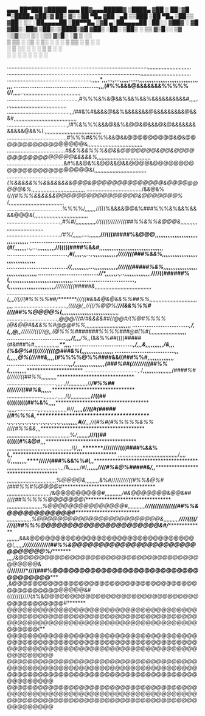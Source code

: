  ▄▄▄       ██▀███  ▓█████ ▄▄▄                ██▓▄▄▄█████▓
▒████▄    ▓██ ▒ ██▒▓█   ▀▒████▄             ▓██▒▓  ██▒ ▓▒
▒██  ▀█▄  ▓██ ░▄█ ▒▒███  ▒██  ▀█▄           ▒██▒▒ ▓██░ ▒░
░██▄▄▄▄██ ▒██▀▀█▄  ▒▓█  ▄░██▄▄▄▄██          ░██░░ ▓██▓ ░ 
 ▓█   ▓██▒░██▓ ▒██▒░▒████▒▓█   ▓██▒         ░██░  ▒██▒ ░ 
 ▒▒   ▓▒█░░ ▒▓ ░▒▓░░░ ▒░ ░▒▒   ▓▒█░         ░▓    ▒ ░░   
  ▒   ▒▒ ░  ░▒ ░ ▒░ ░ ░  ░ ▒   ▒▒ ░          ▒ ░    ░    
  ░   ▒     ░░   ░    ░    ░   ▒             ▒ ░  ░      
      ░  ░   ░        ░  ░     ░  ░          ░           
                                                         

............................................................................................,,,,,,,,,,,,,,,,,,,,,,,,,,,,
.......................................................................................,,,,,,,,,,,,,,,,,,,,,,,,,,,,,,,,,
.......................................................,,**,,,*,,,...,...,,,,,......,,,,,,,,,,,,,,,,,,,,,,,,,,,,,,,,,,,,
................................................,,,(#%%&&&@&&&&&&&%%%%%(//**,,,,,..,,,,,,,,,,,,,,,,,,,,,,,,,,,,,,,,,,,,,
..............................................,#%%%&%&@&&%&&%&&%&&&&&&&&&&#,,,,,.,.,,,,,,,,,,,,,,,,,,,,,,,,,,,,,,,,,,,,,
.........................................,,/##&%#&&&&@&&%&&&&&&&@&&&&&&&&&@&&&#,,,,,,,,,,,,,,,,,,,,,,,,,,,,,,,,,,,,,,,,,
.......................................,/#%&%%%&&&@&&%&@@&@&&&@&@&&&&&&&&&&&&@&&%(.,,,,,,,,,,,,,,,,,,,,,,,,,,,,,,,,,,,,,
......................................,#%%%#&%%%&&@&&@@@@@@@@@&@&@@@@@@@@@@@@@@@@@&*,,,,,,,,,,,,,,,,,,,,,,,,,,,,,,,,,,,,
......................................#&&%&&%%%&@&&@@@@@@@&@@&@@@@@@@@@@@@@@@@@&&&&&%,,,,,,,,,,,,,,,,,,,,,,,,,,,,,,,,,,,
.....................................*&#%&&@&%&@@&&@&&@@@@&@@@@@@@@@@@@@@@@@@@@@@@@&(*,,,,,,,,,,,,,,,,,,,,,,,,,,,,,,,,,,
.....................................(%&&&&&%%&&&&&&&&@@@&@@@@@@@@@@@@@@&@@@@@@@@@&%*,,,,,,,,,,,,,,,,,,,,,,,,,,,,,,,,,,,
..................................../&&@&%(/*/(#%%%&&&&&&@@@@@@@@@@@@@@@@&@@@@@@@%(*,,,,,,,,,,,,,,,,,,,,,,,,,,,,,,,,,,,,
....................................%%%%/*,,,,,,,*//(((%&&&&@@&%###%%%&%&&%&&&&@@@&(*,,,,,,,,,,,,,,,,,,,,,,,,,,,,,,,,,,,
...................................,#%#/,,,,,,,,,,,,,***//(((((//////(((##%%&%%&@@@&*,,,,,,,,,,,,,,,,,,,,,,,,,,,,,,,,,,,
.................................../#%/,,,,,,.....,,,,,,,***********///(((#####%&@@@,,,,,,,,,,,,,,,,,,,,,,,,,,,,,,,,,,,,
...................................(#/,,,,,,,..,...,,,,,,,,,,********//(((((####%&&#,,,,,,,,,,,,,,,,,,,,,,,,,,,,,,,,,,,,
..................................,#/*,,,,.,,..,.,,,,,,,,,,,,*,******/////(((###%&&%,,,,,,,,,,,,,,,,,,,,,,,,,,,,,,,,,,,,
..................................//*,,,,,,,,,,...,,,,,,,,,,,,*,*****////(((#####%&%,,,,,,,,,,,,,,,,,,,,,,,,,,,,,,,,,,,,
..................................//*,,,,,,,.,..,,,,,,,,,,,,,,**,*****////((######%(,,,,,,,,,,,,,,,,,,,,,,,,,,,,,,,,,,,,
..................................,(,,,,,,,,,,,,,,,,,,,,,,,,,,*****///////(((#####&,,,,,,,,,,,,,,,,,,,,,,,,,,,,,,,,,,,,,
...................................(,,,//(//(#%%%%##/**********///((#&&&@&@&&%%##%%,,,,,,,,,,,,,,,,,,,,,,,,,,,,*,*,,,,,,
..................................,((*((@/,,**//((/%@@%/****//(&&%%%#((((##%%@@@@%*(,,,,,,,,,,,,,,,,,,,,,,,,,,,***,,,,,,
.................................*,*@@@**/((#/#&&&&##(/@@#/(%@#%%%%(@&@@#&&&%%#@@@#%%,,,,,,,,,,,,,,,,,,,,,,,******,,,,,,
................................,/,(,,@,,**///////(((/*/@,,*(@%%%#######%%%%###@#(%#(,,,,,,,,,,,,,,,,,,,************,,,,
.................................,**,,/(,,,********/***%*,,*(&&%%##((((#####(#&###%#,,,,,,,,,,,,,,,*****,*******,****,,,
..................................,*/,,,&,,,,**,,,,,,/&*,,,*(%&@%#((/////((((@###&%(,,,,,,,,,,,,,,,******************,,,
..................................,,(*,,,,,@%(///##&***,,,,*(#%%%%@%%####&&((###%%#,,,,,,,,,,,,,,**********************,
...................................,,/*,,,,,,,,,,,,***,,,,,*(###%##(//////(((##%%(*,,,,,,,,,,***************************
...................................,./**,,,,,,,,,,,**,,,,,,*(####%#(//////((##%%,,,,,,,,,,******************************
................................,,,,.,//*,,,,,,,,,,,,*//****/#%%##(((////((##%&*,,,,,,**********************************
........................,,,,,,,,.,,,,,/(/*,,,,,,,,,,,,,***//((##((((((((((##%&%,,,,*************************************
.,,,,,..............,,,.,,,,,,,,,,,,,,,#//**,,,,*****,****(/*/((#(#####((#%%%&*,****************************************
.,.,.,.,.,.,.,.,.,.,.,.,.,.,.,.,,,,,,,,,#//**,,***,*//(#%#(#%%%%%&%%((((#%%&&*,,,***************************************
,,,,,,,,,,,,,,,,,,,,,,,,,,,,,,,,,,,,,,,,,%*/*,,,,,,,,******///((##((((((#%&@#,,,****************************************
,,,,,,,,,,,,,,,,,,,,,,,,,,,,,,,,,,,,,,,,,,/(/**,,,*******////////(((####%&&%(,,*****************************************
,,,,,,,,,,,,,,,,,,,,,,,,,,,,,,,,,,,,,,,/,,,,(/**,,,,,,,,,****/////(###%&&%%#(,,*****************************************
,,,,,,,,,,,,,,,,,,,,,,,,,,,,,,,,,.,,,/&,,,,,,,/#/**,,,,,,******//((#%&@%#####&/*,,**************************************
,,,,,,,,,,,,,,,,,,,,,,,,,,,,,,,,*%@@@@&,,,,,,,,,*&%#////*/////((#%%&@%#(###%%#%@@@@#************************************
,,,,,,,,,,,,,,,,,,,,,,,,,,,,/&@@@@@@@@@#,,,,,,,,,,,*/#&@@@@@@@&@@&##((((##%%%%%@@@@@@@(*********************************
,,,,,,,,,,,,,,,,,,,,,,,*%@@@@@@@@@@@@@@@#,,,,,,,,,,,*****///(((((((((((((##%%&@@@@@@@@@@@@#*****************************
,,,,,,,,,,,,,,,,%@@@@@@@@@@@@@@@@@@@@@@@@&*,,,,,,,,,,*****////((((////((##%%%@@@@@@@@@@@@@@@@@@@@@@&#/******************
,,,,,,,,&&&@@@@@@@@@@@@@@@@@@@@@@@@@@@@@@@@@(*,,,,,,******////////////(##%%&@@@@@@@@@@@@@@@@@@@@@@@@@@@@@@%/************
,,,,/&@@@@@@@@@@@@@@@@@@@@@@@@@@@@@@@@@@@@@@@@@&(********////////*///(###%@@@@@@@@@@@@@@@@@@@@@@@@@@@@@@@@@@@***********
,&@@@@@@@@@@@@@@@@@@@@@@@@@@@@@@@@@@@@@@@@@@@@@@@@@@@&#((((((((////(#%&@@@@@@@@@@@@@@@@@@@@@@@@@@@@@@@@@@@@@@@@@#*******
@@@@@@@@@@@@@@@@@@@@@@@@@@@@@@@@@@@@@@@@@@@@@@@@@@@@@@@@@@@@@@@@@@@@@@@@@@@@@@@@@@@@@@@@@@@@@@@@@@@@@@@@@@@@@@@@@@@@@(**
@@@@@@@@@@@@@@@@@@@@@@@@@@@@@@@@@@@@@@@@@@@@@@@@@@@@@@@@@@@@@@@@@@@@@@@@@@@@@@@@@@@@@@@@@@@@@@@@@@@@@@@@@@@@@@@@@@@@@@@@
@@@@@@@@@@@@@@@@@@@@@@@@@@@@@@@@@@@@@@@@@@@@@@@@@@@@@@@@@@@@@@@@@@@@@@@@@@@@@@@@@@@@@@@@@@@@@@@@@@@@@@@@@@@@@@@@@@@@@@@@
@@@@@@@@@@@@@@@@@@@@@@@@@@@@@@@@@@@@@@@@@@@@@@@@@@@@@@@@@@@@@@@@@@@@@@@@@@@@@@@@@@@@@@@@@@@@@@@@@@@@@@@@@@@@@@@@@@@@@@@@
